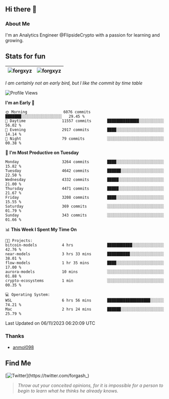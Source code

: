 ## Hi there 👋

### About Me

I'm an Analytics Engineer @FlipsideCrypto with a passion for learning and growing.
  
## Stats for fun

| <img align="center" src="https://github-readme-streak-stats.herokuapp.com/?user=forgxyz&theme=tokyonight" alt="forgxyz" /> | <img align="center" src="https://github-readme-stats.vercel.app/api?username=forgxyz&theme=tokyonight&show_icons=true" alt="forgxyz" /> |
| ------------- |------------- |

*I am certainly not an early bird, but I like the commit by time table*  

<!--START_SECTION:waka-->
![Profile Views](http://img.shields.io/badge/Profile%20Views-0-blue)

**I'm an Early 🐤** 

```text
🌞 Morning                6076 commits        ███████░░░░░░░░░░░░░░░░░░   29.45 % 
🌆 Daytime                11557 commits       ██████████████░░░░░░░░░░░   56.02 % 
🌃 Evening                2917 commits        ████░░░░░░░░░░░░░░░░░░░░░   14.14 % 
🌙 Night                  79 commits          ░░░░░░░░░░░░░░░░░░░░░░░░░   00.38 % 
```
📅 **I'm Most Productive on Tuesday** 

```text
Monday                   3264 commits        ████░░░░░░░░░░░░░░░░░░░░░   15.82 % 
Tuesday                  4642 commits        ██████░░░░░░░░░░░░░░░░░░░   22.50 % 
Wednesday                4332 commits        █████░░░░░░░░░░░░░░░░░░░░   21.00 % 
Thursday                 4471 commits        █████░░░░░░░░░░░░░░░░░░░░   21.67 % 
Friday                   3208 commits        ████░░░░░░░░░░░░░░░░░░░░░   15.55 % 
Saturday                 369 commits         ░░░░░░░░░░░░░░░░░░░░░░░░░   01.79 % 
Sunday                   343 commits         ░░░░░░░░░░░░░░░░░░░░░░░░░   01.66 % 
```


📊 **This Week I Spent My Time On** 

```text
🐱‍💻 Projects: 
bitcoin-models           4 hrs               ███████████░░░░░░░░░░░░░░   42.76 % 
near-models              3 hrs 33 mins       ██████████░░░░░░░░░░░░░░░   38.01 % 
flow-models              1 hr 35 mins        ████░░░░░░░░░░░░░░░░░░░░░   17.00 % 
aurora-models            10 mins             ░░░░░░░░░░░░░░░░░░░░░░░░░   01.88 % 
crypto-ecosystems        1 min               ░░░░░░░░░░░░░░░░░░░░░░░░░   00.35 % 

💻 Operating System: 
WSL                      6 hrs 56 mins       ███████████████████░░░░░░   74.21 % 
Mac                      2 hrs 24 mins       ██████░░░░░░░░░░░░░░░░░░░   25.79 % 
```


 Last Updated on 06/11/2023 06:20:09 UTC
<!--END_SECTION:waka-->

### Thanks
 - [anmol098](https://github.com/anmol098/waka-readme-stats/)
  
## Find Me
[![Twitter](https://img.shields.io/twitter/url/https/twitter.com/forgash_.svg?style=social&label=Follow%20%40forgash_)](https://twitter.com/forgash_)


> *Throw out your conceited opinions, for it is impossible for a person to begin to learn what he thinks he already knows.* 
